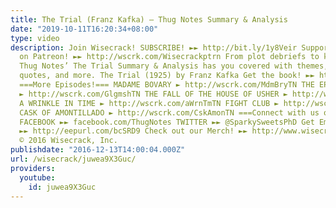 ```yaml
---
title: The Trial (Franz Kafka) – Thug Notes Summary & Analysis
date: "2019-10-11T16:20:34+08:00"
type: video
description: Join Wisecrack! SUBSCRIBE! ►► http://bit.ly/1y8Veir Support Wisecrack
  on Patreon! ►► http://wscrk.com/Wisecrackptrn From plot debriefs to key motifs,
  Thug Notes’ The Trial Summary & Analysis has you covered with themes, symbols, important
  quotes, and more. The Trial (1925) by Franz Kafka Get the book! ►► http://amzn.to/2gqkcKQ
  ===More Episodes!=== MADAME BOVARY ► http://wscrk.com/MdmBryTN THE EPIC OF GILGAMESH
  ► http://wscrk.com/GlgmshTN THE FALL OF THE HOUSE OF USHER ► http://wscrk.com/FlloUshrTN
  A WRINKLE IN TIME ► http://wscrk.com/aWrnTmTN FIGHT CLUB ► http://wscrk.com/FtCbTN
  CASK OF AMONTILLADO ► http://wscrk.com/CskAmonTN ===Connect with us on Social Media!===
  FACEBOOK ►► facebook.com/ThugNotes TWITTER ►► @SparkySweetsPhD Get Email Alerts
  ►► http://eepurl.com/bcSRD9 Check out our Merch! ►► http://www.wisecrack.co/store
  © 2016 Wisecrack, Inc.
publishdate: "2016-12-13T14:00:04.000Z"
url: /wisecrack/juwea9X3Guc/
providers:
  youtube:
    id: juwea9X3Guc
---
```

